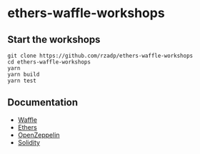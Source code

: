 # ethers-waffle-workshops

## Start the workshops

```
git clone https://github.com/rzadp/ethers-waffle-workshops
cd ethers-waffle-workshops
yarn
yarn build
yarn test
```

## Documentation

- [Waffle](http://ethereum-waffle.readthedocs.io)
- [Ethers](http://docs.ethers.io)
- [OpenZeppelin](http://github.com/OpenZeppelin/openzeppelin-contracts)
- [Solidity](http://solidity.readthedocs.io)
